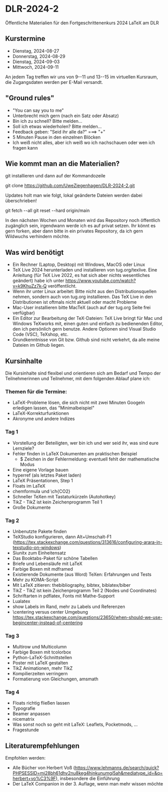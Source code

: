 # DLR-2024-2

Öffentliche Materialien für den Fortgeschrittenenkurs 2024 LaTeX am DLR

## Kurstermine

* Dienstag, 2024-08-27
* Donnerstag, 2024-08-29
* Dienstag, 2024-09-03
* Mittwoch, 2024-09-11

An jedem Tag treffen wir uns von 9--11 und 13--15 im virtuellen Kursraum, die Zugangsdaten 
werden per E-Mail versandt.

## "Ground rules"

* "You can say you to me"
* Unterbrecht mich gern (nach ein Satz oder Absatz)
* Bin ich zu schnell? Bitte melden...
* Soll ich etwas wiederholen? Bitte melden...
* Feedback geben: "Seid ihr alle da?" ===> "+"
* 5 Minuten Pause in den einzelnen Blöcken
* Ich weiß nicht alles, aber ich weiß wo ich nachschauen oder wen ich fragen kann


## Wie kommt man an die Materialien?

git installieren und dann auf der Kommandozeile

git clone https://github.com/UweZiegenhagen/DLR-2024-2.git

Updates holt man wie folgt, lokal geänderte Dateien werden dabei überschrieben!

git fetch --all
git reset --hard origin/main

In den nächsten Wochen und Monaten wird das Repository noch öffentlich zugänglich sein, 
irgendwann werde ich es auf privat setzen. Ihr könnt es gern forken, aber dann
bitte in ein privates Repository, da ich gern Wildwuchs verhindern möchte.


## Was wird benötigt

* Ein Rechner (Laptop, Desktop) mit Windows, MacOS oder Linux
* TeX Live 2024 herunterladen und installieren von tug.org/texlive. Eine Anleitung (für TeX Live 2022, es hat sich aber nichts wesentliches geändert) habe ich unter https://www.youtube.com/watch?v=k9KhuZz7k-Q veröffentlicht.
* Wenn ihr unter Linux arbeitet: Bitte nicht aus den Distributionsquellen nehmen, sondern auch von tug.org installieren. Das TeX Live in den Distributionen ist oftmals nicht aktuell oder macht Probleme
* Mac-User installieren bitte MacTeX (auch auf der tug.org Seite frei verfügbar)
* Ein Editor zur Bearbeitung der TeX-Dateien: TeX Live bringt für Mac und Windows TeXworks mit, einen guten und einfach zu bedienenden Editor, den ich persönlich gern benutze. Andere Optionen sind Visual Studio Code (VSC), TeXshop, etc.
* Grundkenntnisse von Git bzw. Github sind nicht verkehrt, da alle meine Dateien im Github liegen.

## Kursinhalte

Die Kursinhalte sind flexibel und orientieren sich am Bedarf und Tempo der 
Teilnehmerinnen und Teilnehmer, mit dem folgenden Ablauf plane ich:


### Themen für die Termine:

  * LaTeX-Probleme lösen, die sich nicht mit zwei Minuten Googeln erledigen lassen, das "Minimalbeispiel"
  * LaTeX-Korrekturfunktionen
  * Akronyme und andere Indizes


### Tag 1

  * Vorstellung der Beteiligten, wer bin ich und wer seid ihr, was sind eure Lernziele?
  * Fehler finden in LaTeX Dokumenten am praktischen Beispiel
    - $ Zeichen in der Fehlermeldung: eventuell fehlt der mathematische Modus
  * Eine eigene Vorlage bauen
  * hyperref (als letztes Paket laden)
  * LaTeX Präsentationen, Step 1
  * Floats im LaTeX
  * chemformula und \ch{CO2}
  * Schneller TeXen mit Tastaturkürzeln (Autohotkey)
  * TikZ - TikZ ist kein Zeichenprogramm Teil 1
  * Große Dokumente


### Tag 2

  * Unbenutzte Pakete finden
  * TeXStudio konfigurieren, dann Alt+Umschalt-F1
    (https://tex.stackexchange.com/questions/313616/configuring-arara-in-texstudio-on-windows)
  * Siunitx zum Einheitensatz
  * Das Booktabs-Paket für schöne Tabellen
  * Briefe und Lebensläufe mit LaTeX
  * Farbige Boxen mit mdframed
  * Existierende Dokumente (aus Word) TeXen: Erfahrungen und Tests
  * Mehr zu KOMA-Script
  * Mit LaTeX zitieren: thebibliography, bibtex, biblatex/biber
  * TikZ - TikZ ist kein Zeichenprogramm Teil 2 (Nodes und Coordinates)
  * Schriftarten in pdflatex, Fonts mit Mathe-Support
  * Lualatex
  * show Labels im Rand, mehr zu Labels und Referenzen
  * \centering versus center Umgebung
    https://tex.stackexchange.com/questions/23650/when-should-we-use-begincenter-instead-of-centering


### Tag 3

  * Multirow und Multicolumn
  * Farbige Boxen mit tcolorbox
  * Python-LaTeX-Schnittstellen
  * Poster mit LaTeX gestalten
  * TikZ Animationen, mehr TikZ
  * Kompilierzeiten verringern
  * Formatierung von Gleichungen, amsmath
  

### Tag 4

  * Floats richtig fließen lassen
  * Typografie
  * Beamer anpassen
  * nicematrix
  * Was sonst noch so geht mit LaTeX: Leaflets, Pocketmods, ...
  * Fragestunde

## Literaturempfehlungen

Empfohlen werden:

* Alle Bücher von Herbert Voß (https://www.lehmanns.de/search/quick?PHPSESSID=mi28bh61dhv2nu8keg4hjnkunumgi5ah&mediatype_id=&q=herbert+vo%C3%9F), insbesondere die Einführung
* Der LaTeX Companion in der 3. Auflage, wenn man mehr wissen möchte

